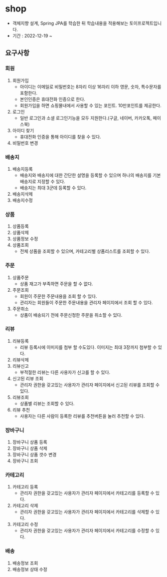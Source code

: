 # shop


- 객체지향 설계, Spring JPA를 학습한 뒤 학습내용을 적용해보는 토이프로젝트입니다.
- 기간 : 2022-12-19 ~


## 요구사항

### 회원
1. 회원가입
    - 아이디는 이메일로 비밀번호는 8자리 이상 16자리 이하 영문, 숫자, 특수문자를 포함한다.
    - 본인인증은 휴대전화 인증으로 한다.
    - 회원가입을 하면 쇼핑몰내에서 사용할 수 있는 포인트. 10만포인트를 제공한다.
2. 로그인
    - 일반 로그인과 소셜 로그인기능을 모두 지원한다.(구글, 네이버, 카카오톡, 페이스북)
3. 아이디 찾기
    - 휴대전화 인증을 통해 아이디를 찾을 수 있다.
4. 비밀번호 변경

### 배송지
1. 배송지등록
    - 배송지와 배송지에 대한 간단한 설명을 등록할 수 있으며 하나의 배송지를 기본배송지로 지정할 수 있다.
    - 배송지는 최대 3군데 등록할 수 있다.
2. 배송지삭제
3. 배송지수정

### 상품
1. 상품등록
2. 상품삭제
3. 상품정보 수정
4. 상품조회
   - 전체 상품을 조회할 수 있으며, 카테고리별 상품리스트를 조회할 수 있다.

### 주문
1. 상품주문
    - 상품 재고가 부족하면 주문을 할 수 없다.
2. 주문조회
   - 회원이 주문한 주문내용을 조회 할 수 있다.
   - 관리자는 회원들이 주문한 주문내용을 관리자 페이지에서 조회 할 수 있다.
3. 주문취소
    - 상품이 배송되기 전에 주문신청한 주문을 취소할 수 있다.

### 리뷰
1. 리뷰등록
   - 리뷰 등록시에 이미지를 첨부 할 수도있다. 이미지는 최대 3장까지 첨부할 수 있다.
2. 리뷰삭제
3. 리뷰신고
   - 부적절한 리뷰는 다른 사용자가 신고를 할 수 있다.
4. 신고된 리뷰 조회
   - 관리자 권한을 갖고있는 사용자가 관리자 페이지에서 신고된 리뷰를 조회할 수 있다.
5. 리뷰조회
   - 상품별 리뷰는 조회할 수 있다.
6. 리뷰 추천
   - 사용자는 다른 사람이 등록한 리뷰를 추천버튼을 눌러 추천할 수 있다.

### 장바구니
1. 장바구니 상품 등록
2. 장바구니 상품 삭제
3. 장바구니 상품 갯수 변경
4. 장바구니 조회

### 카테고리
1. 카테고리 등록
   - 관리자 권한을 갖고있는 사용자가 관리자 페이지에서 카테고리를 등록할 수 있다.
2. 카테고리 삭제
   - 관리자 권한을 갖고있는 사용자가 관리자 페이지에서 카테고리를 삭제할 수 있다.
3. 카테고리 수정
   - 관리자 권한을 갖고있는 사용자가 관리자 페이지에서 카테고리를 수정할 수 있다.

### 배송
1. 배송정보 조회
2. 배송정보 상태 수정
